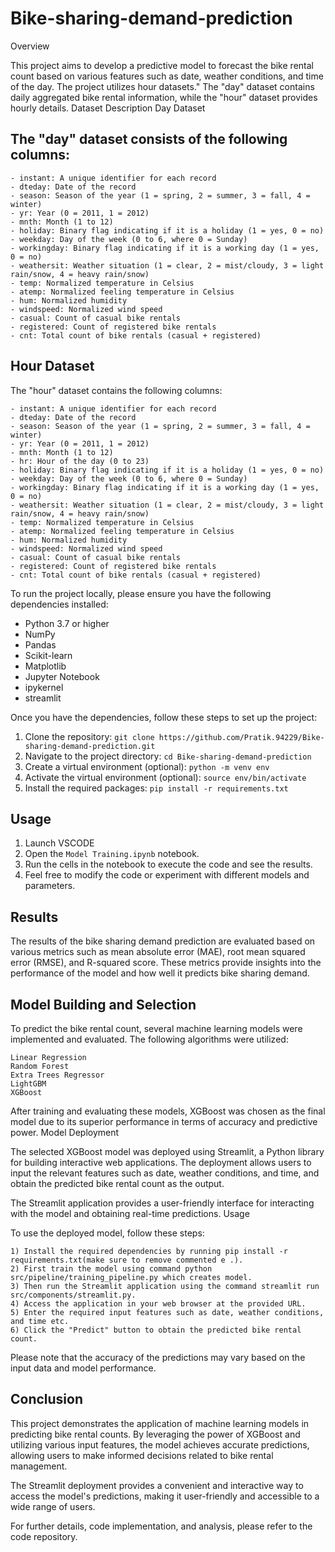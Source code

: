 # Bike-sharing-demand-prediction

Overview

This project aims to develop a predictive model to forecast the bike rental count based on various features such as date, weather conditions, and time of the day. The project utilizes hour datasets." The "day" dataset contains daily aggregated bike rental information, while the "hour" dataset provides hourly details.
Dataset Description
Day Dataset

## The "day" dataset consists of the following columns:

    - instant: A unique identifier for each record
    - dteday: Date of the record
    - season: Season of the year (1 = spring, 2 = summer, 3 = fall, 4 = winter)
    - yr: Year (0 = 2011, 1 = 2012)
    - mnth: Month (1 to 12)
    - holiday: Binary flag indicating if it is a holiday (1 = yes, 0 = no)
    - weekday: Day of the week (0 to 6, where 0 = Sunday)
    - workingday: Binary flag indicating if it is a working day (1 = yes, 0 = no)
    - weathersit: Weather situation (1 = clear, 2 = mist/cloudy, 3 = light rain/snow, 4 = heavy rain/snow)
    - temp: Normalized temperature in Celsius
    - atemp: Normalized feeling temperature in Celsius
    - hum: Normalized humidity
    - windspeed: Normalized wind speed
    - casual: Count of casual bike rentals
    - registered: Count of registered bike rentals
    - cnt: Total count of bike rentals (casual + registered)

## Hour Dataset

The "hour" dataset contains the following columns:

    - instant: A unique identifier for each record
    - dteday: Date of the record
    - season: Season of the year (1 = spring, 2 = summer, 3 = fall, 4 = winter)
    - yr: Year (0 = 2011, 1 = 2012)
    - mnth: Month (1 to 12)
    - hr: Hour of the day (0 to 23)
    - holiday: Binary flag indicating if it is a holiday (1 = yes, 0 = no)
    - weekday: Day of the week (0 to 6, where 0 = Sunday)
    - workingday: Binary flag indicating if it is a working day (1 = yes, 0 = no)
    - weathersit: Weather situation (1 = clear, 2 = mist/cloudy, 3 = light rain/snow, 4 = heavy rain/snow)
    - temp: Normalized temperature in Celsius
    - atemp: Normalized feeling temperature in Celsius
    - hum: Normalized humidity
    - windspeed: Normalized wind speed
    - casual: Count of casual bike rentals
    - registered: Count of registered bike rentals
    - cnt: Total count of bike rentals (casual + registered)
    
To run the project locally, please ensure you have the following dependencies installed:

- Python 3.7 or higher
- NumPy
- Pandas
- Scikit-learn
- Matplotlib
- Jupyter Notebook 
- ipykernel
- streamlit

Once you have the dependencies, follow these steps to set up the project:

1. Clone the repository: `git clone https://github.com/Pratik.94229/Bike-sharing-demand-prediction.git`
2. Navigate to the project directory: `cd Bike-sharing-demand-prediction`
3. Create a virtual environment (optional): `python -m venv env`
4. Activate the virtual environment (optional): `source env/bin/activate`
5. Install the required packages: `pip install -r requirements.txt`

## Usage

1. Launch VSCODE
2. Open the `Model Training.ipynb` notebook.
3. Run the cells in the notebook to execute the code and see the results.
4. Feel free to modify the code or experiment with different models and parameters.

## Results

The results of the bike sharing demand prediction are evaluated based on various metrics such as mean absolute error (MAE), root mean squared error (RMSE), and R-squared score. These metrics provide insights into the performance of the model and how well it predicts bike sharing demand.

## Model Building and Selection

To predict the bike rental count, several machine learning models were implemented and evaluated. The following algorithms were utilized:

    Linear Regression
    Random Forest
    Extra Trees Regressor
    LightGBM
    XGBoost

After training and evaluating these models, XGBoost was chosen as the final model due to its superior performance in terms of accuracy and predictive power.
Model Deployment

The selected XGBoost model was deployed using Streamlit, a Python library for building interactive web applications. The deployment allows users to input the relevant features such as date, weather conditions, and time, and obtain the predicted bike rental count as the output.

The Streamlit application provides a user-friendly interface for interacting with the model and obtaining real-time predictions.
Usage

To use the deployed model, follow these steps:

    1) Install the required dependencies by running pip install -r requirements.txt(make sure to remove commented e .).
    2) First train the model using command python src/pipeline/training_pipeline.py which creates model. 
    3) Then run the Streamlit application using the command streamlit run src/components/streamlit.py.
    4) Access the application in your web browser at the provided URL.
    5) Enter the required input features such as date, weather conditions, and time etc.
    6) Click the "Predict" button to obtain the predicted bike rental count.

Please note that the accuracy of the predictions may vary based on the input data and model performance.
## Conclusion

This project demonstrates the application of machine learning models in predicting bike rental counts. By leveraging the power of XGBoost and utilizing various input features, the model achieves accurate predictions, allowing users to make informed decisions related to bike rental management.

The Streamlit deployment provides a convenient and interactive way to access the model's predictions, making it user-friendly and accessible to a wide range of users.

For further details, code implementation, and analysis, please refer to the code repository.
